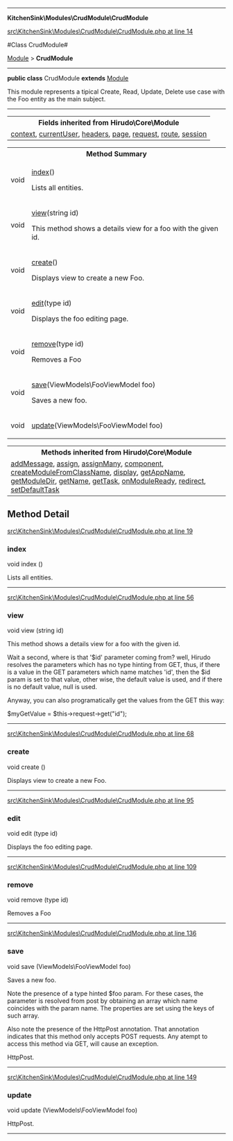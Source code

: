 

- - -

**KitchenSink\Modules\CrudModule\CrudModule**


<a href="https://github.com/JeyDotC/Hirudo/blob/make-composer-compatible/src/KitchenSink/Modules/CrudModule/CrudModule.php#L14" target='_blank'>src\KitchenSink\Modules\CrudModule\CrudModule.php at line 14</a>

#Class CrudModule#

<a href="https://github.com/JeyDotC/Hirudo-docs/blob/master/Hirudo/Core/Module.md">Module</a>
 &gt; **CrudModule**




- - -

<p><strong>public  class</strong> <span>CrudModule</span>
<strong>extends</strong> <a href="https://github.com/JeyDotC/Hirudo-docs/blob/master/Hirudo/Core/Module.md">Module</a>

</p>

<div class="comment" id="overview_description"><p>This module represents a tipical Create, Read, Update, Delete use case with the
Foo entity as the main subject.</p></div>



<hr />

<table class="inherit">
<tr><th colspan="2">Fields inherited from Hirudo\Core\Module</th></tr>
<tr><td><a href="https://github.com/JeyDotC/Hirudo-docs/blob/master/Hirudo/Core/Module.md#context">context</a>, <a href="https://github.com/JeyDotC/Hirudo-docs/blob/master/Hirudo/Core/Module.md#currentuser">currentUser</a>, <a href="https://github.com/JeyDotC/Hirudo-docs/blob/master/Hirudo/Core/Module.md#headers">headers</a>, <a href="https://github.com/JeyDotC/Hirudo-docs/blob/master/Hirudo/Core/Module.md#page">page</a>, <a href="https://github.com/JeyDotC/Hirudo-docs/blob/master/Hirudo/Core/Module.md#request">request</a>, <a href="https://github.com/JeyDotC/Hirudo-docs/blob/master/Hirudo/Core/Module.md#route">route</a>, <a href="https://github.com/JeyDotC/Hirudo-docs/blob/master/Hirudo/Core/Module.md#session">session</a></td></tr></table>

<table id="summary_method">
<tr><th colspan="2">Method Summary</th></tr>
<tr>
<td><span class='k'></span> <span class='nx'>void</span></td>
<td class="description"><p class="name"><a href="#index">index</a>()</p><p class="description">Lists all entities.</p></td>
</tr>
<tr>
<td><span class='k'></span> <span class='nx'>void</span></td>
<td class="description"><p class="name"><a href="#view">view</a>(string id)</p><p class="description">This method shows a details view for a foo with the given id.
</p></td>
</tr>
<tr>
<td><span class='k'></span> <span class='nx'>void</span></td>
<td class="description"><p class="name"><a href="#create">create</a>()</p><p class="description">Displays view to create a new Foo.</p></td>
</tr>
<tr>
<td><span class='k'></span> <span class='nx'>void</span></td>
<td class="description"><p class="name"><a href="#edit">edit</a>(type id)</p><p class="description">Displays the foo editing page.</p></td>
</tr>
<tr>
<td><span class='k'></span> <span class='nx'>void</span></td>
<td class="description"><p class="name"><a href="#remove">remove</a>(type id)</p><p class="description">Removes a Foo</p></td>
</tr>
<tr>
<td><span class='k'></span> <span class='nx'>void</span></td>
<td class="description"><p class="name"><a href="#save">save</a>(ViewModels\FooViewModel foo)</p><p class="description">Saves a new foo.
</p></td>
</tr>
<tr>
<td><span class='k'></span> <span class='nx'>void</span></td>
<td class="description"><p class="name"><a href="#update">update</a>(ViewModels\FooViewModel foo)</p><p class="description"></p></td>
</tr>
</table>

<table class="inherit">
<tr><th colspan="2">Methods inherited from Hirudo\Core\Module</th></tr>
<tr><td><a href="https://github.com/JeyDotC/Hirudo-docs/blob/master/Hirudo/Core/Module.md#addmessage">addMessage</a>, <a href="https://github.com/JeyDotC/Hirudo-docs/blob/master/Hirudo/Core/Module.md#assign">assign</a>, <a href="https://github.com/JeyDotC/Hirudo-docs/blob/master/Hirudo/Core/Module.md#assignmany">assignMany</a>, <a href="https://github.com/JeyDotC/Hirudo-docs/blob/master/Hirudo/Core/Module.md#component">component</a>, <a href="https://github.com/JeyDotC/Hirudo-docs/blob/master/Hirudo/Core/Module.md#createmodulefromclassname">createModuleFromClassName</a>, <a href="https://github.com/JeyDotC/Hirudo-docs/blob/master/Hirudo/Core/Module.md#display">display</a>, <a href="https://github.com/JeyDotC/Hirudo-docs/blob/master/Hirudo/Core/Module.md#getappname">getAppName</a>, <a href="https://github.com/JeyDotC/Hirudo-docs/blob/master/Hirudo/Core/Module.md#getmoduledir">getModuleDir</a>, <a href="https://github.com/JeyDotC/Hirudo-docs/blob/master/Hirudo/Core/Module.md#getname">getName</a>, <a href="https://github.com/JeyDotC/Hirudo-docs/blob/master/Hirudo/Core/Module.md#gettask">getTask</a>, <a href="https://github.com/JeyDotC/Hirudo-docs/blob/master/Hirudo/Core/Module.md#onmoduleready">onModuleReady</a>, <a href="https://github.com/JeyDotC/Hirudo-docs/blob/master/Hirudo/Core/Module.md#redirect">redirect</a>, <a href="https://github.com/JeyDotC/Hirudo-docs/blob/master/Hirudo/Core/Module.md#setdefaulttask">setDefaultTask</a></td></tr></table>

<h2 id="detail_method">Method Detail</h2>

<a href="https://github.com/JeyDotC/Hirudo/blob/make-composer-compatible/src/KitchenSink/Modules/CrudModule/CrudModule.php#L19" target='_blank'>src\KitchenSink\Modules\CrudModule\CrudModule.php at line 19</a>

<h3 id="index()">index</h3>
<span class='k'></span> <span class='nx'>void</span> <span class='nf'>index</span> ()

<div class="details">
<p>Lists all entities.</p>
</div>

- - -


<a href="https://github.com/JeyDotC/Hirudo/blob/make-composer-compatible/src/KitchenSink/Modules/CrudModule/CrudModule.php#L56" target='_blank'>src\KitchenSink\Modules\CrudModule\CrudModule.php at line 56</a>

<h3 id="view()">view</h3>
<span class='k'></span> <span class='nx'>void</span> <span class='nf'>view</span> (string id)

<div class="details">
<p>This method shows a details view for a foo with the given id.</p><p>Wait a second, where is that '$id' parameter coming from? well, Hirudo
resolves the parameters which has no type hinting from GET, thus, if there
is a value in the GET parameters which name matches 'id', then the $id param
is set to that value, other wise, the default value is used, and if there is no
default value, null is used.</p><p>Anyway, you can also programatically get the values from the GET this way:</p><p>$myGetValue = $this->request->get("id");</p>
</div>

- - -


<a href="https://github.com/JeyDotC/Hirudo/blob/make-composer-compatible/src/KitchenSink/Modules/CrudModule/CrudModule.php#L68" target='_blank'>src\KitchenSink\Modules\CrudModule\CrudModule.php at line 68</a>

<h3 id="create()">create</h3>
<span class='k'></span> <span class='nx'>void</span> <span class='nf'>create</span> ()

<div class="details">
<p>Displays view to create a new Foo.</p>
</div>

- - -


<a href="https://github.com/JeyDotC/Hirudo/blob/make-composer-compatible/src/KitchenSink/Modules/CrudModule/CrudModule.php#L95" target='_blank'>src\KitchenSink\Modules\CrudModule\CrudModule.php at line 95</a>

<h3 id="edit()">edit</h3>
<span class='k'></span> <span class='nx'>void</span> <span class='nf'>edit</span> (type id)

<div class="details">
<p>Displays the foo editing page.</p>
</div>

- - -


<a href="https://github.com/JeyDotC/Hirudo/blob/make-composer-compatible/src/KitchenSink/Modules/CrudModule/CrudModule.php#L109" target='_blank'>src\KitchenSink\Modules\CrudModule\CrudModule.php at line 109</a>

<h3 id="remove()">remove</h3>
<span class='k'></span> <span class='nx'>void</span> <span class='nf'>remove</span> (type id)

<div class="details">
<p>Removes a Foo</p>
</div>

- - -


<a href="https://github.com/JeyDotC/Hirudo/blob/make-composer-compatible/src/KitchenSink/Modules/CrudModule/CrudModule.php#L136" target='_blank'>src\KitchenSink\Modules\CrudModule\CrudModule.php at line 136</a>

<h3 id="save()">save</h3>
<span class='k'></span> <span class='nx'>void</span> <span class='nf'>save</span> (ViewModels\FooViewModel foo)

<div class="details">
<p>Saves a new foo.</p><p>Note the presence of a type hinted $foo param. For these cases, the parameter
is resolved from post by obtaining an array which name coincides with the
param name. The properties are set using the keys of such array.</p><p>Also note the presence of the HttpPost annotation. That annotation indicates
that this method only accepts POST requests. Any atempt to access this method
via GET, will cause an exception.</p><dl>
<dt>HttpPost.</dt>
</dl>

</div>

- - -


<a href="https://github.com/JeyDotC/Hirudo/blob/make-composer-compatible/src/KitchenSink/Modules/CrudModule/CrudModule.php#L149" target='_blank'>src\KitchenSink\Modules\CrudModule\CrudModule.php at line 149</a>

<h3 id="update()">update</h3>
<span class='k'></span> <span class='nx'>void</span> <span class='nf'>update</span> (ViewModels\FooViewModel foo)

<div class="details">
<p></p><dl>
<dt>HttpPost.</dt>
</dl>

</div>

- - -

